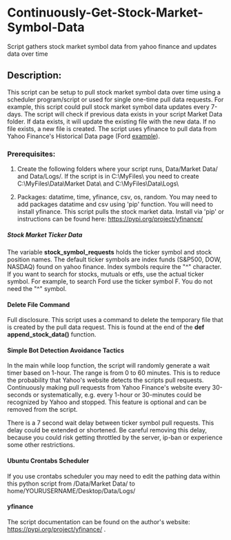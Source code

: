 # Continuously-Get-Stock-Market-Symbol-Data
Script gathers stock market symbol data from yahoo finance and updates data over time

## Description:

This script can be setup to pull stock market symbol data over time using a scheduler program/script or used for single one-time pull data requests. For example, this script could pull stock market symbol data updates every 7-days. The script will check if previous data exists in your script Market Data folder. If data exists, it will update the existing file with the new data. If no file exists, a new file is created. The script uses yfinance to pull data from Yahoo Finance's Historical Data page (Ford [example](https://finance.yahoo.com/quote/F/history?p=F)).

### Prerequisites:

1. Create the following folders where your script runs, Data/Market Data/ and Data/Logs/. If the script is in C:\MyFiles\ you need to create C:\MyFiles\Data\Market Data\ and C:\MyFiles\Data\Logs\
    
2. Packages: datatime, time, yfinance, csv, os, random. You may need to add packages datatime and csv using 'pip' function. You will need to install yfinance. This script pulls the stock market data. Install via 'pip' or instructions can be found here: https://pypi.org/project/yfinance/

##### Stock Market Ticker Data

The variable **stock_symbol_requests** holds the ticker symbol and stock position names. The default ticker symbols are index funds (S&P500, DOW, NASDAQ) found on yahoo finance. Index symbols require the "^" character. If you want to search for stocks, mutuals or etfs, use the actual ticker symbol. For example, to search Ford use the ticker symbol F. You do not need the "^" symbol. 

#### Delete File Command

Full disclosure. This script uses a command to delete the temporary file that is created by the pull data request. This is found at the end of the **def append_stock_data()** function.

#### Simple Bot Detection Avoidance Tactics

In the main while loop function, the script will randomly generate a wait timer based on 1-hour. The range is from 0 to 60 minutes. This is to reduce the probability that Yahoo's website detects the scripts pull requests. Continuously making pull requests from Yahoo Finance's website every 30-seconds or systematically, e.g. every 1-hour or 30-minutes could be recognized by Yahoo and stopped. This feature is optional and can be removed from the script.

There is a 7 second wait delay between ticker symbol pull requests. This delay could be extended or shortened. Be careful removing this delay, because you could risk getting throttled by the server, ip-ban or experience some other restrictions.
    
#### Ubuntu Crontabs Scheduler

If you use crontabs scheduler you may need to edit the pathing data within this python script from /Data/Market Data/ to home/YOURUSERNAME/Desktop/Data/Logs/

#### yfinance

The script documentation can be found on the author's website: https://pypi.org/project/yfinance/ .
  
